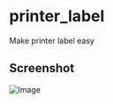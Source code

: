 # printer_label

Make printer label easy

## Screenshot
![Image](https://github.com/user-attachments/assets/0fe164b2-9bf5-4a4a-a59e-f71a45fdef15)
